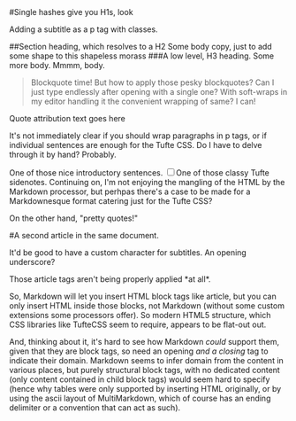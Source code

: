 <article>
  <section>
#Single hashes give you H1s, look
<p class=subtitle>Adding a subtitle as a p tag with classes.</p>

##Section heading, which resolves to a H2
Some body copy, just to add some shape to this shapeless morass
###A low level, H3 heading.
Some more body. Mmmm, body.

> Blockquote time! But how to apply those pesky blockquotes? Can I just type endlessly after opening with a single one? With soft-wraps in my editor handling it the convenient wrapping of same? I can!
<footer>Quote attribution text goes here</footer>

It's not immediately clear if you should wrap paragraphs in p tags, or if individual sentences are enough for the Tufte CSS. Do I have to delve through it by hand? Probably.

<span class="newthought">One of those nice</span> introductory sentences.
<label for="sn-demo" class="margin-toggle sidenote-number"></label><input type="checkbox" id="sn-demo" class="margin-toggle"/><span class="sidenote">One of those classy Tufte sidenotes.</span>
 Continuing on, I'm not enjoying the mangling of the HTML by the Markdown processor, but perhpas there's a case to be made for a Markdownesque format catering just for the Tufte CSS?

On the other  hand, "pretty quotes!"
</section></article>

<article> #A second article in the same document.
<p class=subtitle>It'd be good to have a custom character for subtitles. An opening underscore?</p> 
Those article tags aren't being properly applied *at all*. </article>

So, Markdown will let you insert HTML block tags like article, but you can only insert HTML inside those blocks, not Markdown (without some custom extensions some processors offer). So modern HTML5 structure, which CSS libraries like TufteCSS seem to require, appears to be flat-out out.

And, thinking about it, it's hard to see how Markdown *could* support them, given that they are block tags, so need an opening *and a closing* tag to indicate their domain. Markdown seems to infer domain from the content in various places, but purely structural block tags, with no dedicated content (only content contained in child block tags) would seem hard to specify (hence why tables were only supported by inserting HTML originally, or by using the ascii layout of MultiMarkdown, which of course has an ending delimiter or a convention that can act as such).
